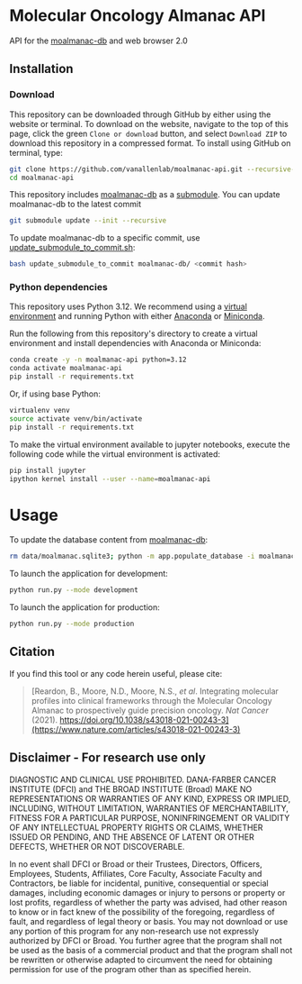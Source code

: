 # Molecular Oncology Almanac API
API for the [moalmanac-db](https://github.com/vanallenlab/moalmanac-db) and web browser 2.0

## Installation 
### Download
This repository can be downloaded through GitHub by either using the website or terminal. To download on the website, navigate to the top of this page, click the green `Clone or download` button, and select `Download ZIP` to download this repository in a compressed format. To install using GitHub on terminal, type:
```bash
git clone https://github.com/vanallenlab/moalmanac-api.git --recursive-submodules
cd moalmanac-api
```
This repository includes [moalmanac-db](https://github.com/vanallenlab/moalmanac-db) as a [submodule](https://github.blog/open-source/git/working-with-submodules/). You can update moalmanac-db to the latest commit 
```bash
git submodule update --init --recursive
```

To update moalmanac-db to a specific commit, use [update_submodule_to_commit.sh](update_submodule_to_commit.sh):
```bash
bash update_submodule_to_commit moalmanac-db/ <commit hash>
```

### Python dependencies
This repository uses Python 3.12. We recommend using a [virtual environment](https://docs.python.org/3/tutorial/venv.html) and running Python with either [Anaconda](https://www.anaconda.com/download/) or [Miniconda](https://conda.io/miniconda.html). 

Run the following from this repository's directory to create a virtual environment and install dependencies with Anaconda or Miniconda:
```bash
conda create -y -n moalmanac-api python=3.12
conda activate moalmanac-api
pip install -r requirements.txt
```

Or, if using base Python: 
```bash
virtualenv venv
source activate venv/bin/activate
pip install -r requirements.txt
```

To make the virtual environment available to jupyter notebooks, execute the following code while the virtual environment is activated:
```bash
pip install jupyter
ipython kernel install --user --name=moalmanac-api
```

# Usage
To update the database content from [moalmanac-db](https://github.com/vanallenlab/moalmanac-db):
```bash
rm data/moalmanac.sqlite3; python -m app.populate_database -i moalmanac-db/referenced/ -c config.ini
```

To launch the application for development:
```bash
python run.py --mode development
```

To launch the application for production:
```bash
python run.py --mode production
```

## Citation
If you find this tool or any code herein useful, please cite:  
> [Reardon, B., Moore, N.D., Moore, N.S., *et al*. Integrating molecular profiles into clinical frameworks through the Molecular Oncology Almanac to prospectively guide precision oncology. *Nat Cancer* (2021). https://doi.org/10.1038/s43018-021-00243-3](https://www.nature.com/articles/s43018-021-00243-3)

## Disclaimer - For research use only
DIAGNOSTIC AND CLINICAL USE PROHIBITED. DANA-FARBER CANCER INSTITUTE (DFCI) and THE BROAD INSTITUTE (Broad) MAKE NO REPRESENTATIONS OR WARRANTIES OF ANY KIND, EXPRESS OR IMPLIED, INCLUDING, WITHOUT LIMITATION, WARRANTIES OF MERCHANTABILITY, FITNESS FOR A PARTICULAR PURPOSE, NONINFRINGEMENT OR VALIDITY OF ANY INTELLECTUAL PROPERTY RIGHTS OR CLAIMS, WHETHER ISSUED OR PENDING, AND THE ABSENCE OF LATENT OR OTHER DEFECTS, WHETHER OR NOT DISCOVERABLE.

In no event shall DFCI or Broad or their Trustees, Directors, Officers, Employees, Students, Affiliates, Core Faculty, Associate Faculty and Contractors, be liable for incidental, punitive, consequential or special damages, including economic damages or injury to persons or property or lost profits, regardless of whether the party was advised, had other reason to know or in fact knew of the possibility of the foregoing, regardless of fault, and regardless of legal theory or basis. You may not download or use any portion of this program for any non-research use not expressly authorized by DFCI or Broad. You further agree that the program shall not be used as the basis of a commercial product and that the program shall not be rewritten or otherwise adapted to circumvent the need for obtaining permission for use of the program other than as specified herein.
